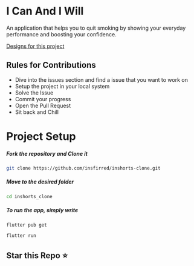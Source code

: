 
# I Can And I Will

An application that helps you to quit smoking by showing your everyday performance and boosting your confidence.

[Designs for this project](https://www.figma.com/file/AoCnj9cF0chozmdPN2gQPE/I-CAN?node-id=0%3A1)

## Rules for Contributions

- Dive into the issues section and find a issue that you want to work on
- Setup the project in your local system 
- Solve the Issue
- Commit your progress
- Open the Pull Request
- Sit back and Chill

<!-- ## Our Contributors
<table>
	<tr>
		<td>
			<a href="https://github.com/insfirred/quit-smoking/graphs/contributors">
  <img src="https://contrib.rocks/image?repo=insfirred/quit-smoking" />
</a>
		</td>
	</tr>
</table> -->

# Project Setup
##### Fork the repository and Clone it
```bash
git clone https://github.com/insfirred/inshorts-clone.git
```
  ##### Move to the desired folder
```bash
cd inshorts_clone
```

  ##### To run the app, simply write
```bash
flutter pub get
```

```bash
flutter run
```

## Star this Repo ⭐
